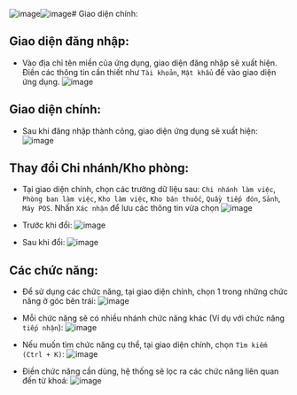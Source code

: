 ![image](https://github.com/user-attachments/assets/554e15f0-928a-49f7-8a7c-b211f09e18fa)![image](https://github.com/user-attachments/assets/554e15f0-928a-49f7-8a7c-b211f09e18fa)# Giao diện chính:
## Giao diện đăng nhập:
- Vào địa chỉ tên miền của ứng dụng, giao diện đăng nhập sẽ xuất hiện. Điền các thông tin cần thiết như `Tài khoản`, `Mật khẩu` để vào giao diện ứng dụng.
![image](https://github.com/user-attachments/assets/441e8ecf-9771-49af-9e21-6abba453308b)

## Giao diện chính:
- Sau khi đăng nhập thành công, giao diện ứng dụng sẽ xuất hiện:
![image](https://github.com/user-attachments/assets/1e7d7c7a-e555-450d-a410-bb990d91645d)

## Thay đổi Chi nhánh/Kho phòng:
- Tại giao diện chính, chọn các trường dữ liệu sau: `Chi nhánh làm việc`, `Phòng ban làm việc`, `Kho làm việc`, `Kho bán thuốc`, `Quầy tiếp đón`, `Sảnh`, `Máy POS`. Nhấn `Xác nhận` để lưu các thông tin vừa chọn 
![image](https://github.com/user-attachments/assets/53e2ce11-4716-4b65-aec0-0420ab8e5282)

- Trước khi đổi:
![image](https://github.com/user-attachments/assets/2fca70b2-7aae-4018-9829-ae4799aca3dc)

- Sau khi đổi:
![image](https://github.com/user-attachments/assets/dee2ba01-c7e9-4953-b232-27be9846157c)

## Các chức năng:
- Để sử dụng các chức năng, tại giao diện chính, chọn 1 trong những chức năng ở góc bên trái:
![image](https://github.com/user-attachments/assets/6501c514-ad7d-4175-83f4-332d418209bc)

- Mỗi chức năng sẽ có nhiều nhánh chức năng khác (Ví dụ với chức năng `tiếp nhận`):
![image](https://github.com/user-attachments/assets/1dd80477-42b2-4b2a-992b-ece2035f4282)

- Nếu muốn tìm chức năng cụ thể, tại giao diện chính, chọn `Tìm kiếm (Ctrl + K)`:
![image](https://github.com/user-attachments/assets/bbc3de3a-ccbf-4a5e-b26f-59b84b2801de)

- Điền chức năng cần dùng, hệ thống sẽ lọc ra các chức năng liên quan đến từ khoá:
![image](https://github.com/user-attachments/assets/a4c30ae4-a774-47bc-a2f9-5331e27820cb)



